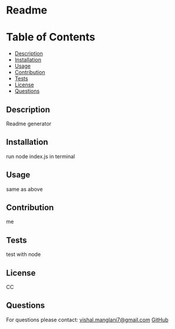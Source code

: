 # Readme

# Table of Contents
* [Description](##-Description)
* [Installation](##-Installation)
* [Usage](##-Usage)
* [Contribution](##-Contribution)
* [Tests](##-Tests)
* [License](##-License)
* [Questions](##Questions)

## Description
Readme generator

## Installation
run node index.js in terminal

## Usage
same as above

## Contribution
me

## Tests
test with node

## License
CC

## Questions
For questions please contact: vishal.manglani7@gmail.com
[GitHub](https://github.com/vishalmanglani7)
